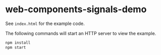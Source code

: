 # web-components-signals-demo

See `index.html` for the example code.

The following commands will start an HTTP server to view the example.

```sh
npm install
npm start
```
